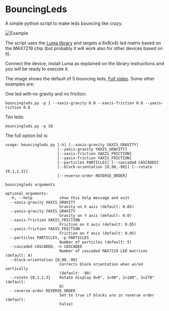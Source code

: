 # BouncingLeds

A simple python script to make leds bouncing like crazy.

![Example](example.gif)

The script uses the [Luma library](https://luma-led-matrix.readthedocs.io) and targets a 8x8(x4) led matrix based on the MAX7219 chip (but probably it will work also for other devices based on it).

Connect the device, install Luma as explained on the library instructions and you will be ready to execute it.

The image shows the default of 5 bouncing leds, [Full video](https://youtu.be/6u6TJ07zb0s). Some other examples are:

One led with no gravity and no friction:

```
bouncingleds.py -p 1 --xaxis-gravity 0.0 --xaxis-friction 0.0 --yaxis-riction 0.0
```

Ten leds:

```
bouncingleds.py -p 10
```


The full option list is:


```
usage: bouncingleds.py [-h] [--xaxis-gravity XAXIS_GRAVITY]
                       [--yaxis-gravity YAXIS_GRAVITY]
                       [--xaxis-friction XAXIS_FRICTION]
                       [--yaxis-friction YAXIS_FRICTION]
                       [--particles PARTICLES] [--cascaded CASCADED]
                       [--block-orientation {0,90,-90}] [--rotate {0,1,2,3}]
                       [--reverse-order REVERSE_ORDER]

bouncingleds arguments

optional arguments:
  -h, --help            show this help message and exit
  --xaxis-gravity XAXIS_GRAVITY
                        Gravity on X axis (default: 0.05)
  --yaxis-gravity YAXIS_GRAVITY
                        Gravity on Y axis (default: 0.0)
  --xaxis-friction XAXIS_FRICTION
                        Friction on X axis (default: 0.05)
  --yaxis-friction YAXIS_FRICTION
                        Friction on Y axis (default: 0.05)
  --particles PARTICLES, -p PARTICLES
                        Number of particles (default: 5)
  --cascaded CASCADED, -n CASCADED
                        Number of cascaded MAX7219 LED matrices (default: 4)
  --block-orientation {0,90,-90}
                        Corrects block orientation when wired vertically
                        (default: -90)
  --rotate {0,1,2,3}    Rotate display 0=0°, 1=90°, 2=180°, 3=270° (default:
                        0)
  --reverse-order REVERSE_ORDER
                        Set to true if blocks are in reverse order (default:
                        False)
```